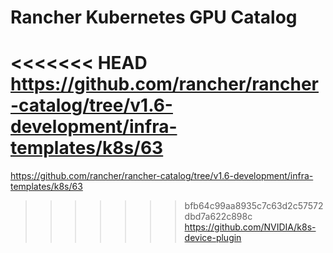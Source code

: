 # Rancher Kubernetes GPU Catalog

<<<<<<< HEAD
https://github.com/rancher/rancher-catalog/tree/v1.6-development/infra-templates/k8s/63  
=======
https://github.com/rancher/rancher-catalog/tree/v1.6-development/infra-templates/k8s/63 
>>>>>>> bfb64c99aa8935c7c63d2c57572dbd7a622c898c
https://github.com/NVIDIA/k8s-device-plugin  
